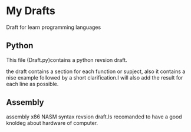 # My Drafts
Draft for learn programming languages

<h2>Python</h2>
<p>This file (Draft.py)contains a python revsion draft.</p>
<P>the draft contains a section for each function or supject, also it contains a nise example followed by a short clarification.I will also add the result for each line as possible.</P>
<h2>Assembly</h2>
<p>assembly x86 NASM syntax revsion draft.Is recomanded to have a good knoldeg about hardware of computer.</p>

